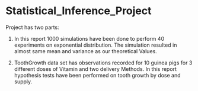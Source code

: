 # Statistical_Inference_Project

Project has two parts:

1. In this report 1000 simulations have been done to perform 40 experiments on exponential
  distribution. The simulation resulted in almost same mean and variance as our theoretical Values.

2. ToothGrowth data set has observations recorded for 10 guinea pigs for 3 different doses of
  Vitamin and two delivery Methods. In this report hypothesis tests have been performed on tooth growth by
  dose and supply.
